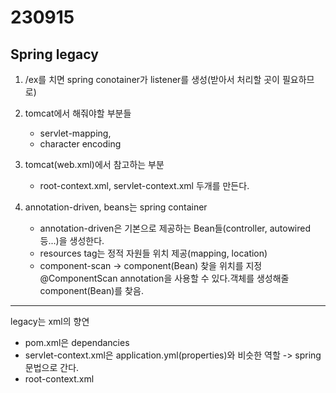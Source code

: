 # 230915


## Spring legacy

1. /ex를 치면 spring conotainer가 listener를 생성(받아서 처리할 곳이 필요하므로)


2. tomcat에서 해줘야할 부분들
   - servlet-mapping,
   - character encoding


3. tomcat(web.xml)에서 참고하는 부분
   - root-context.xml, servlet-context.xml 두개를 만든다.


4. annotation-driven, beans는 spring container
   - annotation-driven은 기본으로 제공하는 Bean들(controller, autowired 등...)을 생성한다.
   - resources tag는 정적 자원들 위치 제공(mapping, location)
   - component-scan -> component(Bean) 찾을 위치를 지정 @ComponentScan annotation을 사용할 수 있다.객체를 생성해줄 component(Bean)를 찾음.







----


legacy는 xml의 향연
  - pom.xml은 dependancies
  - servlet-context.xml은 application.yml(properties)와 비슷한 역할 -> spring문법으로 간다.
  - root-context.xml



